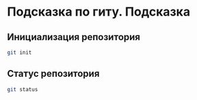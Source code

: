 # Подсказка по гиту. Подсказка

## Инициализация репозитория

```sh
git init
```

## Статус репозитория

```sh
git status
```

